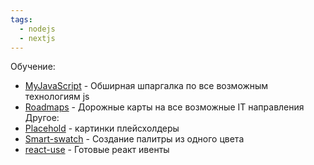 ```yaml
---
tags:
  - nodejs
  - nextjs
---
```

Обучение:
- [MyJavaScript](https://my-js.org/) - Обширная шпаргалка по все возможным технологиям js
-  [Roadmaps](https://roadmap.sh) -  Дорожные карты на все возможные IT направления
Другое:
- [Placehold](https://placehold.co) - картинки плейсхолдеры
- [Smart-swatch](https://smart-swatch.netlify.app/) - Создание палитры из одного цвета
- [react-use](https://streamich.github.io/react-use/?path=/story/components-usekey--demo) - Готовые реакт ивенты